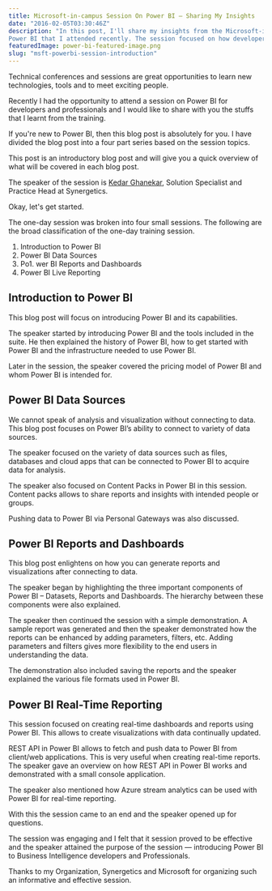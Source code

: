 ```yaml
---
title: Microsoft-in-campus Session On Power BI — Sharing My Insights
date: "2016-02-05T03:30:46Z"
description: "In this post, I'll share my insights from the Microsoft-in-campus session on 
Power BI that I attended recently. The session focused on how developers and professionals can leverage Power BI."
featuredImage: power-bi-featured-image.png
slug: "msft-powerbi-session-introduction"
---
```


Technical conferences and sessions are great opportunities to learn new technologies, tools and to meet exciting people.

Recently I had the opportunity to attend a session on Power BI for developers and professionals and I would like to share with you the stuffs that I learnt from the training.

If you're new to Power BI, then this blog post is absolutely for you. I have divided the blog post into a four part series based on the session topics.

This post is an introductory blog post and will give you a quick overview of what will be covered in each blog post.

The speaker of the session is [Kedar Ghanekar](http://www.synergetics-india.com/), Solution Specialist and Practice Head at Synergetics.

Okay, let's get started.

The one-day session was broken into four small sessions. The following are the broad classification of the one-day training session.

1. Introduction to Power BI
1. Power BI Data Sources
1. Po1. wer BI Reports and Dashboards
1. Power BI Live Reporting

## Introduction to Power BI

This blog post will focus on introducing Power BI and its capabilities.

The speaker started by introducing Power BI and the tools included in the suite. He then explained the history of Power BI, how to get started with Power BI and the infrastructure needed to use Power BI.

Later in the session, the speaker covered the pricing model of Power BI and whom Power BI is intended for.

## Power BI Data Sources

We cannot speak of analysis and visualization without connecting to data. This blog post focuses on Power BI’s ability to connect to variety of data sources.

The speaker focused on the variety of data sources such as files, databases and cloud apps that can be connected to Power BI to acquire data for analysis.

The speaker also focused on Content Packs in Power BI in this session. Content packs allows to share reports and insights with intended people or groups.

Pushing data to Power BI via Personal Gateways was also discussed.

## Power BI Reports and Dashboards

This blog post enlightens on how you can generate reports and visualizations after connecting to data.

The speaker began by highlighting the three important components of Power BI – Datasets, Reports and Dashboards. The hierarchy between these components were also explained.

The speaker then continued the session with a simple demonstration. A sample report was generated and then the speaker demonstrated how the reports can be enhanced by adding parameters, filters, etc. Adding parameters and filters gives more flexibility to the end users in understanding the data.

The demonstration also included saving the reports and the speaker explained the various file formats used in Power BI.

## Power BI Real-Time Reporting

This session focused on creating real-time dashboards and reports using Power BI. This allows to create visualizations with data continually updated.

REST API in Power BI allows to fetch and push data to Power BI from client/web applications. This is very useful when creating real-time reports. The speaker gave an overview on how REST API in Power BI works and demonstrated with a small console application.

The speaker also mentioned how Azure stream analytics can be used with Power BI for real-time reporting.

With this the session came to an end and the speaker opened up for questions.

The session was engaging and I felt that it session proved to be effective and the speaker attained the purpose of the session — introducing Power BI to Business Intelligence developers and Professionals.

Thanks to my Organization, Synergetics and Microsoft for organizing such an informative and effective session.